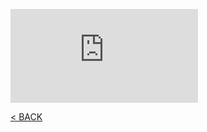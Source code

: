 ![SWIFT TESTING BASICS](https://github.com/ceboolion/SwiftTesting/blob/main/Files/Basics.md)

[< BACK](https://github.com/ceboolion/SwiftTesting)
